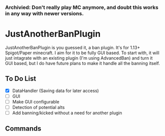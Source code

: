 ### Archivied: Don't really play MC anymore, and doubt this works in any way with newer versions.

# JustAnotherBanPlugin

JustAnotherBanPlugin is you guessed it, a ban plugin. It's for 1.13+ Spigot/Paper minecraft. I aim for it to be fully GUI based. To start with, it will just intagrate with an existing plugin (I'm using AdvancedBan) and turn it GUI based, but I do have future plans to make it handle all the banning itself.

## To Do List

- [x] DataHandler (Saving data for later access)
- [ ] GUI
- [ ] Make GUI configurable
- [ ] Detection of potential alts
- [ ] Add banning/kicked without a need for another plugin

## Commands
